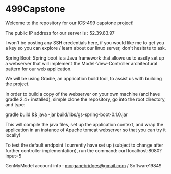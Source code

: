 # 499Capstone

Welcome to the repository for our ICS-499 capstone project!

The public IP address for our server is : 52.39.83.97

I won't be posting any SSH credentials here, if you would like me to get you a key so you can explore / learn about our linux server, don't hesitate to ask.

Spring Boot: 
Spring boot is a Java framework that allows us to easily set up a webserver that will implement the Model-View-Controller architectural pattern for our web application.

We will be using Gradle, an application build tool, to assist us with building the project.

In order to build a copy of the webserver on your own machine (and have gradle 2.4+ installed), simple clone the repository, go into the root directory, and type: 

gradle build && java -jar build/libs/gs-spring-boot-0.1.0.jar

This will compile the java files, set up the application context, and wrap the application in an instance of Apache tomcat webserver so that you can try it locally!

To test the default endpoint I currently have set up (subject to change after further controller implementation), run the command: curl localhost:8080?input=5 

GenMyModel account info : morganebridges@gmail.com / Software1984!!

